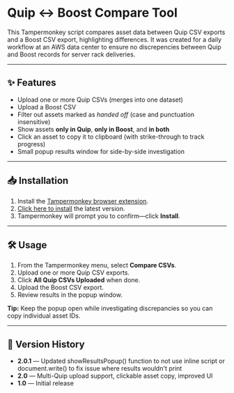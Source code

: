 # Quip ↔ Boost Compare Tool

This Tampermonkey script compares asset data between Quip CSV exports and a Boost CSV export, highlighting differences. It was created for a daily workflow at an AWS data center to ensure no discrepencies between Quip and Boost records for server rack deliveries. 

---

## ✨ Features
- Upload one or more Quip CSVs (merges into one dataset)
- Upload a Boost CSV
- Filter out assets marked as *handed off* (case and punctuation insensitive)
- Show assets **only in Quip**, **only in Boost**, and **in both**
- Click an asset to copy it to clipboard (with strike-through to track progress)
- Small popup results window for side-by-side investigation

---

## 📥 Installation
1. Install the [Tampermonkey browser extension](https://www.tampermonkey.net/).
2. [Click here to install](https://raw.githubusercontent.com/ajfriend90/tampermonkey/main/quip-vs-boost-compare-tool/quip-vs-boost-compare-tool.user.js) the latest version.
3. Tampermonkey will prompt you to confirm—click **Install**.

---

## 🛠 Usage
1. From the Tampermonkey menu, select **Compare CSVs**.
2. Upload one or more Quip CSV exports.
3. Click **All Quip CSVs Uploaded** when done.
4. Upload the Boost CSV export.
5. Review results in the popup window.

**Tip:** Keep the popup open while investigating discrepancies so you can copy individual asset IDs.

---

## 📄 Version History
- **2.0.1** — Updated showResultsPopup() function to not use inline script or document.write() to fix issue where results wouldn't print
- **2.0** — Multi-Quip upload support, clickable asset copy, improved UI
- **1.0** — Initial release
